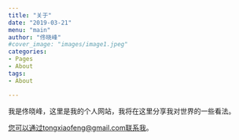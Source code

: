 ```yaml
---
title: "关于"
date: "2019-03-21"
menu: "main"
author: "佟晓峰"
#cover_image: "images/image1.jpeg"
categories:
- Pages
- About
tags:
- About

---
```


我是佟晓峰，这里是我的个人网站，我将在这里分享我对世界的一些看法。

您可以通过tongxiaofeng@gmail.com联系我。

